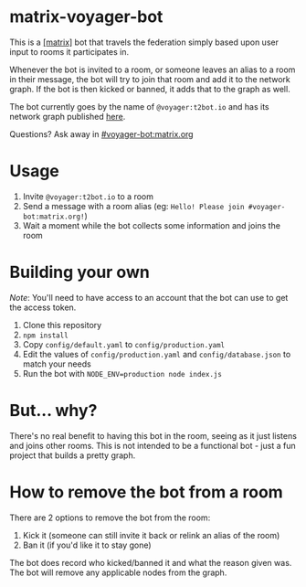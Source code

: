 # matrix-voyager-bot
This is a [[matrix]](https://matrix.org) bot that travels the federation simply based upon user input to rooms it participates in. 

Whenever the bot is invited to a room, or someone leaves an alias to a room in their message, the bot will try to join that room and add it to the network graph. If the bot is then kicked or banned, it adds that to the graph as well.

The bot currently goes by the name of `@voyager:t2bot.io` and has its network graph published [here](https://voyager.t2bot.io/).

Questions? Ask away in [#voyager-bot:matrix.org](https://matrix.to/#/#voyager-bot:matrix.org)

# Usage

1. Invite `@voyager:t2bot.io` to a room
2. Send a message with a room alias (eg: `Hello! Please join #voyager-bot:matrix.org!`)
3. Wait a moment while the bot collects some information and joins the room

# Building your own

*Note*: You'll need to have access to an account that the bot can use to get the access token.

1. Clone this repository
2. `npm install`
3. Copy `config/default.yaml` to `config/production.yaml`
4. Edit the values of `config/production.yaml` and `config/database.json` to match your needs
5. Run the bot with `NODE_ENV=production node index.js`

# But... why?

There's no real benefit to having this bot in the room, seeing as it just listens and joins other rooms. This is not intended to be a functional bot - just a fun project that builds a pretty graph.

# How to remove the bot from a room

There are 2 options to remove the bot from the room:
1. Kick it (someone can still invite it back or relink an alias of the room)
2. Ban it (if you'd like it to stay gone)

The bot does record who kicked/banned it and what the reason given was. The bot will remove any applicable nodes from the graph.

